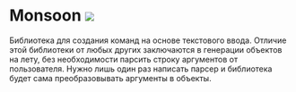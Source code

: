 [travis]:https://travis-ci.org/Ensemplix/Monsoon

[travis img]:https://travis-ci.org/Ensemplix/Monsoon.svg?branch=v2.0

Monsoon [![][travis img]][travis]
============

Библиотека для создания команд на основе текстового ввода. Отличие этой библиотеки от любых других заключаются в
генерации объектов на лету, без необходимости парсить строку аргументов от пользователя. Нужно лишь один раз написать
парсер и библиотека будет сама преобразовывать аргументы в объекты.